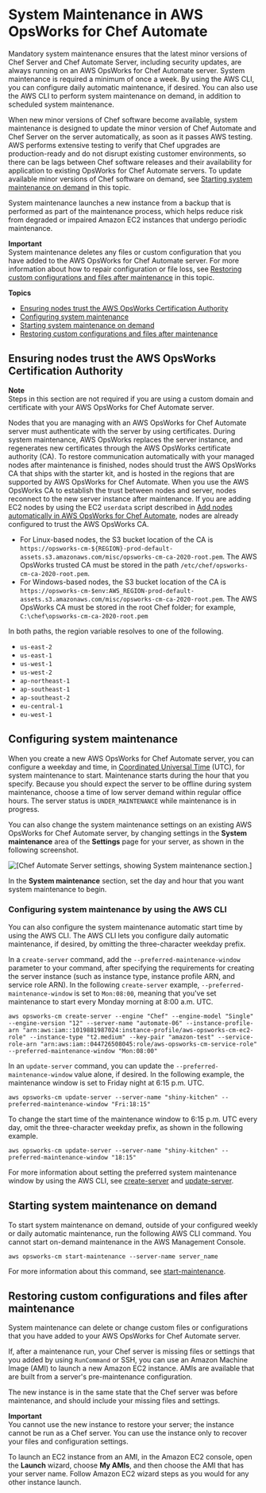 # System Maintenance in AWS OpsWorks for Chef Automate<a name="opscm-maintenance"></a>

Mandatory system maintenance ensures that the latest minor versions of Chef Server and Chef Automate Server, including security updates, are always running on an AWS OpsWorks for Chef Automate server\. System maintenance is required a minimum of once a week\. By using the AWS CLI, you can configure daily automatic maintenance, if desired\. You can also use the AWS CLI to perform system maintenance on demand, in addition to scheduled system maintenance\.

When new minor versions of Chef software become available, system maintenance is designed to update the minor version of Chef Automate and Chef Server on the server automatically, as soon as it passes AWS testing\. AWS performs extensive testing to verify that Chef upgrades are production\-ready and do not disrupt existing customer environments, so there can be lags between Chef software releases and their availability for application to existing OpsWorks for Chef Automate servers\. To update available minor versions of Chef software on demand, see [Starting system maintenance on demand](#opscm-maintenance-startdemand) in this topic\.

System maintenance launches a new instance from a backup that is performed as part of the maintenance process, which helps reduce risk from degraded or impaired Amazon EC2 instances that undergo periodic maintenance\.

**Important**  
System maintenance deletes any files or custom configuration that you have added to the AWS OpsWorks for Chef Automate server\. For more information about how to repair configuration or file loss, see [Restoring custom configurations and files after maintenance](#opscm-maintenance-restore) in this topic\.

**Topics**
+ [Ensuring nodes trust the AWS OpsWorks Certification Authority](#w2ab1b9c38c13)
+ [Configuring system maintenance](#w2ab1b9c38c15)
+ [Starting system maintenance on demand](#opscm-maintenance-startdemand)
+ [Restoring custom configurations and files after maintenance](#opscm-maintenance-restore)

## Ensuring nodes trust the AWS OpsWorks Certification Authority<a name="w2ab1b9c38c13"></a>

**Note**  
Steps in this section are not required if you are using a custom domain and certificate with your AWS OpsWorks for Chef Automate server\.

Nodes that you are managing with an AWS OpsWorks for Chef Automate server must authenticate with the server by using certificates\. During system maintenance, AWS OpsWorks replaces the server instance, and regenerates new certificates through the AWS OpsWorks certificate authority \(CA\)\. To restore communication automatically with your managed nodes after maintenance is finished, nodes should trust the AWS OpsWorks CA that ships with the starter kit, and is hosted in the regions that are supported by AWS OpsWorks for Chef Automate\. When you use the AWS OpsWorks CA to establish the trust between nodes and server, nodes reconnect to the new server instance after maintenance\. If you are adding EC2 nodes by using the EC2 `userdata` script described in [Add nodes automatically in AWS OpsWorks for Chef Automate](opscm-unattend-assoc.md), nodes are already configured to trust the AWS OpsWorks CA\.
+ For Linux\-based nodes, the S3 bucket location of the CA is `https://opsworks-cm-${REGION}-prod-default-assets.s3.amazonaws.com/misc/opsworks-cm-ca-2020-root.pem`\. The AWS OpsWorks trusted CA must be stored in the path `/etc/chef/opsworks-cm-ca-2020-root.pem`\.
+ For Windows\-based nodes, the S3 bucket location of the CA is `https://opsworks-cm-$env:AWS_REGION-prod-default-assets.s3.amazonaws.com/misc/opsworks-cm-ca-2020-root.pem`\. The AWS OpsWorks CA must be stored in the root Chef folder; for example, `C:\chef\opsworks-cm-ca-2020-root.pem`

In both paths, the region variable resolves to one of the following\.
+ `us-east-2`
+ `us-east-1`
+ `us-west-1`
+ `us-west-2`
+ `ap-northeast-1`
+ `ap-southeast-1`
+ `ap-southeast-2`
+ `eu-central-1`
+ `eu-west-1`

## Configuring system maintenance<a name="w2ab1b9c38c15"></a>

When you create a new AWS OpsWorks for Chef Automate server, you can configure a weekday and time, in [Coordinated Universal Time](https://en.wikipedia.org/wiki/Coordinated_Universal_Time) \(UTC\), for system maintenance to start\. Maintenance starts during the hour that you specify\. Because you should expect the server to be offline during system maintenance, choose a time of low server demand within regular office hours\. The server status is `UNDER_MAINTENANCE` while maintenance is in progress\.

You can also change the system maintenance settings on an existing AWS OpsWorks for Chef Automate server, by changing settings in the **System maintenance** area of the **Settings** page for your server, as shown in the following screenshot\.

![\[Chef Automate Server settings, showing System maintenance section.\]](http://docs.aws.amazon.com/opsworks/latest/userguide/images/opscm_exist_update_maintenance.png)

In the **System maintenance** section, set the day and hour that you want system maintenance to begin\.

### Configuring system maintenance by using the AWS CLI<a name="w2ab1b9c38c15c10"></a>

You can also configure the system maintenance automatic start time by using the AWS CLI\. The AWS CLI lets you configure daily automatic maintenance, if desired, by omitting the three\-character weekday prefix\.

In a `create-server` command, add the `--preferred-maintenance-window` parameter to your command, after specifying the requirements for creating the server instance \(such as instance type, instance profile ARN, and service role ARN\)\. In the following `create-server` example, `--preferred-maintenance-window` is set to `Mon:08:00`, meaning that you've set maintenance to start every Monday morning at 8:00 a\.m\. UTC\.

```
aws opsworks-cm create-server --engine "Chef" --engine-model "Single" --engine-version "12" --server-name "automate-06" --instance-profile-arn "arn:aws:iam::1019881987024:instance-profile/aws-opsworks-cm-ec2-role" --instance-type "t2.medium" --key-pair "amazon-test" --service-role-arn "arn:aws:iam::044726508045:role/aws-opsworks-cm-service-role" --preferred-maintenance-window "Mon:08:00"
```

In an `update-server` command, you can update the `--preferred-maintenance-window` value alone, if desired\. In the following example, the maintenance window is set to Friday night at 6:15 p\.m\. UTC\.

```
aws opsworks-cm update-server --server-name "shiny-kitchen" --preferred-maintenance-window "Fri:18:15"
```

To change the start time of the maintenance window to 6:15 p\.m\. UTC every day, omit the three\-character weekday prefix, as shown in the following example\.

```
aws opsworks-cm update-server --server-name "shiny-kitchen" --preferred-maintenance-window "18:15"
```

For more information about setting the preferred system maintenance window by using the AWS CLI, see [create\-server](http://docs.aws.amazon.com/cli/latest/reference/opsworkscm/update-server.html) and [update\-server](http://docs.aws.amazon.com/cli/latest/reference/opsworkscm/update-server.html)\.

## Starting system maintenance on demand<a name="opscm-maintenance-startdemand"></a>

To start system maintenance on demand, outside of your configured weekly or daily automatic maintenance, run the following AWS CLI command\. You cannot start on\-demand maintenance in the AWS Management Console\.

```
aws opsworks-cm start-maintenance --server-name server_name
```

For more information about this command, see [start\-maintenance](http://docs.aws.amazon.com/cli/latest/reference/opsworkscm/start-maintenance.html)\.

## Restoring custom configurations and files after maintenance<a name="opscm-maintenance-restore"></a>

System maintenance can delete or change custom files or configurations that you have added to your AWS OpsWorks for Chef Automate server\.

If, after a maintenance run, your Chef server is missing files or settings that you added by using `RunCommand` or SSH, you can use an Amazon Machine Image \(AMI\) to launch a new Amazon EC2 instance\. AMIs are available that are built from a server's pre\-maintenance configuration\.

The new instance is in the same state that the Chef server was before maintenance, and should include your missing files and settings\.

**Important**  
You cannot use the new instance to restore your server; the instance cannot be run as a Chef server\. You can use the instance only to recover your files and configuration settings\.

To launch an EC2 instance from an AMI, in the Amazon EC2 console, open the **Launch** wizard, choose **My AMIs**, and then choose the AMI that has your server name\. Follow Amazon EC2 wizard steps as you would for any other instance launch\.